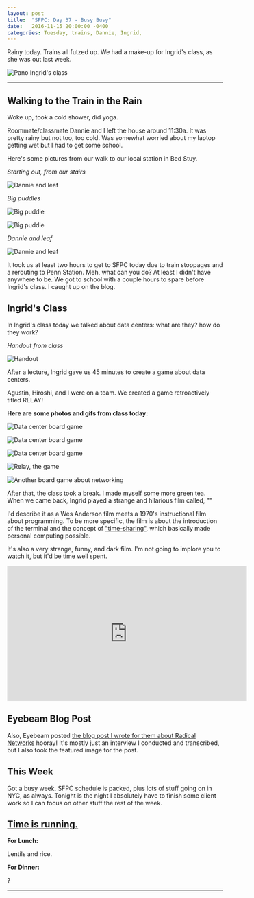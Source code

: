 ```yaml
---
layout: post
title:  "SFPC: Day 37 - Busy Busy"
date:   2016-11-15 20:00:00 -0400
categories: Tuesday, trains, Dannie, Ingrid,
---
```


Rainy today. Trains all futzed up. We had a make-up for Ingrid's class, as she was out last week.

![Pano Ingrid's class](/images/IMG_5692.jpg)  

-----

<h2>Walking to the Train in the Rain</h2>

Woke up, took a cold shower, did yoga.

Roommate/classmate Dannie and I left the house around 11:30a. It was pretty rainy but not too, too cold. Was somewhat worried about my laptop getting wet but I had to get some school.

Here's some pictures from our walk to our local station in Bed Stuy.

*Starting out, from our stairs*

![Dannie and leaf](/images/IMG_5657.jpg)  

*Big puddles*

![Big puddle](/images/IMG_5660.jpg)  

![Big puddle](/images/IMG_5661.jpg)  

*Dannie and leaf*

![Dannie and leaf](/images/IMG_5665.jpg)  

It took us at least two hours to get to SFPC today due to train stoppages and a rerouting to Penn Station. Meh, what can you do? At least I didn't have anywhere to be. We got to school with a couple hours to spare before Ingrid's class. I caught up on the blog.

<h2>Ingrid's Class</h2>

In Ingrid's class today we talked about data centers: what are they? how do they work?

*Handout from class*

![Handout](/images/IMG_5677.jpg)  

After a lecture, Ingrid gave us 45 minutes to create a game about data centers.

Agustin, Hiroshi, and I were on a team. We created a game retroactively titled RELAY!

**Here are some photos and gifs from class today:**

![Data center board game](/images/IMG_5681.jpg)  

![Data center board game](/images/IMG_5688.jpg)  

![Data center board game](/images/IMG_5694.jpg)  

![Relay, the game](/images/IMG_5682.gif)  

![Another board game about networking](/images/IMG_5682.gif)  

After that, the class took a break. I made myself some more green tea. When we came back, Ingrid played a strange and hilarious film called, ""

I'd describe it as a Wes Anderson film meets a 1970's instructional film about programming. To be more specific, the film is about the introduction of the terminal and the concept of ["time-sharing"](https://en.wikipedia.org/wiki/Time-sharing), which basically made personal computing possible.

It's also a very strange, funny, and dark film. I'm not going to implore you to watch it, but it'd be time well spent.

<iframe width="560" height="315" src="https://www.youtube.com/embed/Dv5shcFi-og?rel=0" frameborder="0" ></iframe>

<h2>Eyebeam Blog Post</h2>

Also, Eyebeam posted [the blog post I wrote for them about Radical Networks](http://eyebeam.org/stopwork/making-networks-radical/) hooray! It's mostly just an interview I conducted and transcribed, but I also took the featured image for the post.

<h2>This Week</h2>

Got a busy week. SFPC schedule is packed, plus lots of stuff going on in NYC, as always. Tonight is the night I absolutely have to finish some client work so I can focus on other stuff the rest of the week.

[Time is running.](https://www.youtube.com/watch?v=tlccSXuSRuU)
-----

**For Lunch:**

Lentils and rice.

**For Dinner:**

?

-----

